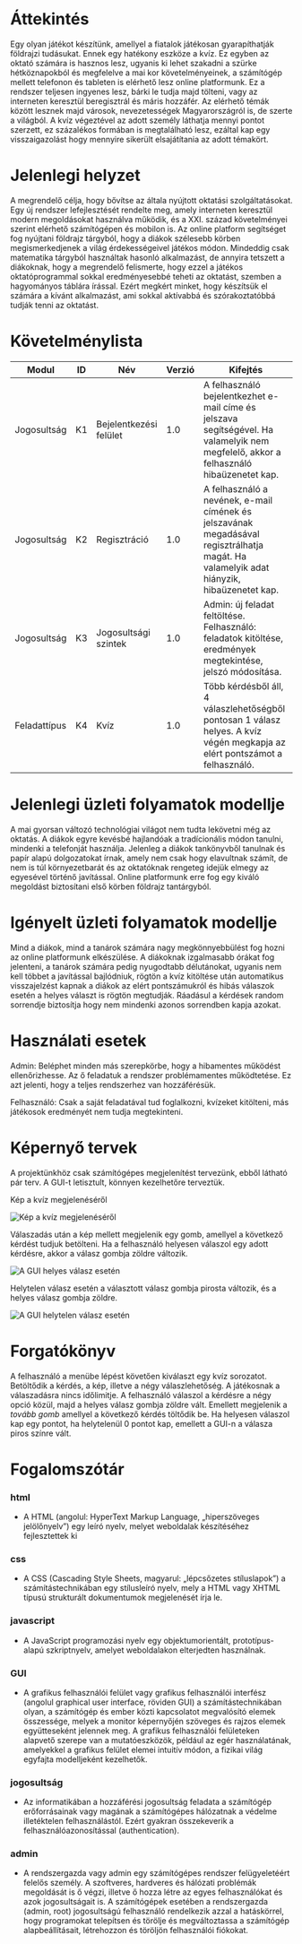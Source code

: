 # Áttekintés
Egy olyan játékot készítünk, amellyel a fiatalok játékosan gyarapíthatják földrajzi tudásukat. Ennek egy hatékony eszköze a kvíz. Ez egyben az oktató számára is hasznos lesz, ugyanis ki lehet szakadni a szürke hétköznapokból és megfelelve a mai kor követelményeinek, a számítógép mellett telefonon és tableten is elérhető lesz online platformunk. Ez a rendszer teljesen ingyenes lesz, bárki le tudja majd tölteni, vagy az interneten keresztül beregisztrál és máris hozzáfér. Az elérhető témák között lesznek majd városok, nevezetességek Magyarországról is, de szerte a világból. A kvíz végeztével az adott személy láthatja mennyi pontot szerzett, ez százalékos formában is megtalálható lesz, ezáltal kap egy visszaigazolást hogy mennyire sikerült elsajátítania az adott témakört.

# Jelenlegi helyzet
A megrendelő célja, hogy bővítse az általa nyújtott oktatási szolgáltatásokat. Egy új rendszer lefejlesztését rendelte meg, amely interneten keresztül modern megoldásokat használva működik, és a XXI. század követelményei szerint elérhető számítógépen és mobilon is. Az online platform segítséget fog nyújtani földrajz tárgyból, hogy a diákok szélesebb körben megismerkedjenek a világ érdekességeivel játékos módon. Mindeddig csak matematika tárgyból használtak hasonló alkalmazást, de annyira tetszett a diákoknak, hogy a megrendelő felismerte, hogy ezzel a játékos oktatóprogrammal sokkal eredményesebbé teheti az oktatást, szemben a hagyományos táblára írással. Ezért megkért minket, hogy készítsük el számára a kívánt alkalmazást, ami sokkal aktívabbá és szórakoztatóbbá tudják tenni az oktatást.

# Követelménylista
|Modul|ID|Név|Verzió|Kifejtés|
|-----|--|---|------|--------|
|Jogosultság|K1|Bejelentkezési felület|1.0|A felhasználó bejelentkezhet e-mail címe és jelszava segítségével. Ha valamelyik nem megfelelő, akkor a felhasználó hibaüzenetet kap.|
|Jogosultság|K2|Regisztráció|1.0|A felhasználó a nevének, e-mail címének és jelszavának megadásával regisztrálhatja magát. Ha valamelyik adat hiányzik, hibaüzenetet kap.
|Jogosultság|K3|Jogosultsági szintek|1.0|Admin: új feladat feltöltése. Felhasználó: feladatok kitöltése, eredmények megtekintése, jelszó módosítása.|
|Feladattípus|K4|Kvíz|1.0|Több kérdésből áll, 4 válaszlehetőségből pontosan 1 válasz helyes. A kvíz végén megkapja az elért pontszámot a felhasználó.|

# Jelenlegi üzleti folyamatok modellje
A mai gyorsan változó technológiai világot nem tudta lekövetni még az oktatás. A diákok egyre kevésbé hajlandóak a tradícionális módon tanulni, mindenki a telefonját használja. Jelenleg a diákok tankönyvből tanulnak és papír alapú dolgozatokat írnak, amely nem csak hogy elavultnak számít, de nem is túl környezetbarát és az oktatóknak rengeteg idejük elmegy az egyesével történő javítással. Online platformunk erre fog egy kiváló megoldást biztosítani első körben földrajz tantárgyból.

# Igényelt üzleti folyamatok modellje
Mind a diákok, mind a tanárok számára nagy megkönnyebbülést fog hozni az online platformunk elkészülése. A diákoknak izgalmasabb órákat fog jelenteni, a tanárok számára pedig nyugodtabb délutánokat, ugyanis nem kell többet a javítással bajlódniuk, rögtön a kvíz kitöltése után automatikus visszajelzést kapnak a diákok az elért pontszámukról és hibás válaszok esetén a helyes választ is rögtön megtudják. Ráadásul a kérdések random sorrendje biztosítja hogy nem mindenki azonos sorrendben kapja azokat.

# Használati esetek
Admin: Beléphet minden más szerepkörbe, hogy a hibamentes működést ellenőrizhesse. Az ő feladatuk a rendszer problémamentes működtetése. Ez azt jelenti, hogy a teljes rendszerhez van hozzáférésük.

Felhasználó: Csak a saját feladatával tud foglalkozni, kvízeket kitölteni, más játékosok eredményét nem tudja megtekinteni.

# Képernyő tervek
A projektünkhöz csak számítógépes megjelenítést tervezünk, ebből látható pár terv. A GUI-t letisztult, könnyen kezelhetőre terveztük.

Kép a kvíz megjelenéséről

![Kép a kvíz megjelenéséről](./img/quiz_example_1.png)

Válaszadás után a kép mellett megjelenik egy gomb, amellyel a következő kérdést tudjuk betölteni.
Ha a felhasználó helyesen válaszol egy adott kérdésre, akkor a válasz gombja zöldre változik.

![A GUI helyes válasz esetén](./img/quiz_ingame_correct.png)

Helytelen válasz esetén a választott válasz gombja pirosta változik, és a helyes válasz gombja zöldre.

![A GUI helytelen válasz esetén](./img/quiz_ingame_incorrect.png)

# Forgatókönyv

A felhasználó a menübe lépést követően kiválaszt egy kvíz sorozatot. Betöltődik a kérdés, a kép, illetve a négy válaszlehetőség. A játékosnak a válaszadásra nincs időlimitje. A felhasználó válaszol a kérdésre a négy opció közül, majd a helyes válasz gombja zöldre vált. Emellett megjelenik a *tovább gomb* amellyel a következő kérdés töltődik be. Ha helyesen válaszol kap egy pontot, ha helytelenül 0 pontot kap, emellett a GUI-n a válasza piros színre vált.

# Fogalomszótár
### html
- A HTML (angolul: HyperText Markup Language, „hiperszöveges jelölőnyelv”) egy leíró nyelv, melyet weboldalak készítéséhez fejlesztettek ki 
### css
- A CSS (Cascading Style Sheets, magyarul: „lépcsőzetes stíluslapok”) a számítástechnikában egy stílusleíró nyelv, mely a HTML vagy XHTML típusú strukturált dokumentumok megjelenését írja le.
### javascript
- A JavaScript programozási nyelv egy objektumorientált, prototípus-alapú szkriptnyelv, amelyet weboldalakon elterjedten használnak.
### GUI
- A grafikus felhasználói felület vagy grafikus felhasználói interfész (angolul graphical user interface, röviden GUI) a számítástechnikában olyan, a számítógép és ember közti kapcsolatot megvalósító elemek összessége, melyek a monitor képernyőjén szöveges és rajzos elemek együtteseként jelennek meg. A grafikus felhasználói felületeken alapvető szerepe van a mutatóeszközök, például az egér használatának, amelyekkel a grafikus felület elemei intuitív módon, a fizikai világ egyfajta modelljeként kezelhetők.
### jogosultság
 - Az informatikában a hozzáférési jogosultság feladata a számítógép erőforrásainak vagy magának a számítógépes hálózatnak a védelme illetéktelen felhasználástól. Ezért gyakran összekeverik a felhasználóazonosítással (authentication).
### admin
 - A rendszergazda vagy admin egy számítógépes rendszer felügyeletéért felelős személy. A szoftveres, hardveres és hálózati problémák megoldását is ő végzi, illetve ő hozza létre az egyes felhasználókat és azok jogosultságait is. A számítógépek esetében a rendszergazda (admin, root) jogosultságú felhasználó rendelkezik azzal a hatáskörrel, hogy programokat telepítsen és törölje és megváltoztassa a számítógép alapbeállításait, létrehozzon és töröljön felhasználói fiókokat.